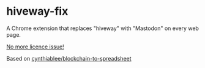 # hiveway-fix

A Chrome extension that replaces "hiveway" with "Mastodon" on every web page.

[No more licence issue!](https://github.com/hiveway/ico/issues/2)

Based on [cynthiablee/blockchain-to-spreadsheet](https://github.com/cynthiablee/blockchain-to-spreadsheet)
